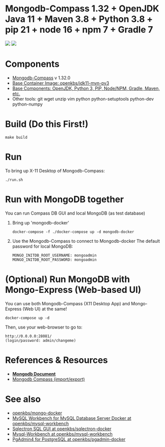 # Mongodb-Compass 1.32 + OpenJDK Java 11 + Maven 3.8 + Python 3.8  + pip 21 + node 16 + npm 7 + Gradle 7

[![](https://images.microbadger.com/badges/image/openkbs/mongodb-compasss-docker.svg)](https://microbadger.com/images/openkbs/mongodb-compasss-docker "Get your own image badge on microbadger.com") [![](https://images.microbadger.com/badges/version/openkbs/mongodb-compasss-docker.svg)](https://microbadger.com/images/openkbs/mongodb-compasss-docker "Get your own version badge on microbadger.com")

# Components
* [Mongodb-Compass](https://docs.mongodb.com/compass) v 1.32.0 
* [Base Container Image: openkbs/jdk11-mvn-py3](https://github.com/DrSnowbird/jdk11-mvn-py3)
* [Base Components: OpenJDK, Python 3, PIP, Node/NPM, Gradle, Maven, etc.](https://github.com/DrSnowbird/jdk11-mvn-py3#components)
* Other tools: git wget unzip vim python python-setuptools python-dev python-numpy 

# Build (Do this First!)
```
make build
```

# Run
To bring up X-11 Desktop of Mongodb-Compass:
```
./run.sh
```

# Run with MongoDB together
You can run Compass DB GUI and local MongoDB (as test database)
1. Bring up 'mongodb-docker'
    ```
    docker-compose -f ./docker-compose up -d mongodb-docker
    ```
2. Use the Mongodb-Compass to connect to Mongodb-docker
The default password for local MongoDB:
    ```
    MONGO_INITDB_ROOT_USERNAME: mongoadmin
    MONGO_INITDB_ROOT_PASSWORD: mongoadmin
    ```
# (Optional) Run MongoDB with Mongo-Express (Web-based UI)
You can use both Mongodb-Compass (X11 Desktop App) and Mongo-Express (Web UI) at the same!
```
docker-compose up -d
```
Then, use your web-browser to go to:
```
http://0.0.0.0:28081/
(login/password: admin/changeme)
```
# References & Resources
* [**Mongodb Document**](https://docs.mongodb.com/)
* [Mongodb Compass (import/export)](https://docs.mongodb.com/compass/master/import-export/)

# See also
* [openkbs/mongo-docker](https://github.com/DrSnowbird/mongo-docker)
* [MySQL Workbench for MySQL Database Server Docker at openkbs/mysql-workbench](https://hub.docker.com/r/openkbs/mysql-workbench/)
* [Sqlectron SQL GUI at openkbs/sqlectron-docker](https://hub.docker.com/r/openkbs/sqlectron-docker/)
* [Mysql-Workbench at openkbs/mysql-workbench](https://hub.docker.com/r/openkbs/mysql-workbench/)
* [PgAdmin4 for PostgreSQL at openkbs/pgadmin-docker](https://hub.docker.com/r/openkbs/pgadmin-docker/)

